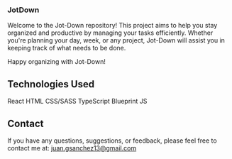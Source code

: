 ### JotDown

Welcome to the Jot-Down repository! This project aims to help you stay organized and productive by managing your tasks efficiently. Whether you're planning your day, week, or any project, Jot-Down will assist you in keeping track of what needs to be done.

Happy organizing with Jot-Down!

## Technologies Used

React
HTML
CSS/SASS
TypeScript
Blueprint JS

## Contact

If you have any questions, suggestions, or feedback, please feel free to contact me at: juan.gsanchez13@gmail.com
